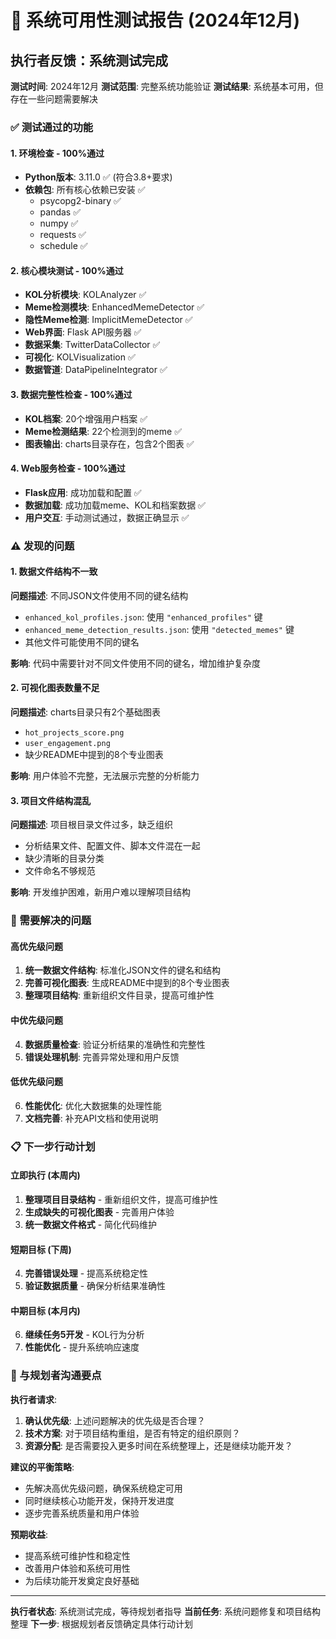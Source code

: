 # 🚀 系统可用性测试报告 (2024年12月)

## 执行者反馈：系统测试完成

**测试时间**: 2024年12月
**测试范围**: 完整系统功能验证
**测试结果**: 系统基本可用，但存在一些问题需要解决

### ✅ 测试通过的功能

#### 1. 环境检查 - 100%通过
- **Python版本**: 3.11.0 ✅ (符合3.8+要求)
- **依赖包**: 所有核心依赖已安装 ✅
  - psycopg2-binary ✅
  - pandas ✅
  - numpy ✅
  - requests ✅
  - schedule ✅

#### 2. 核心模块测试 - 100%通过
- **KOL分析模块**: KOLAnalyzer ✅
- **Meme检测模块**: EnhancedMemeDetector ✅
- **隐性Meme检测**: ImplicitMemeDetector ✅
- **Web界面**: Flask API服务器 ✅
- **数据采集**: TwitterDataCollector ✅
- **可视化**: KOLVisualization ✅
- **数据管道**: DataPipelineIntegrator ✅

#### 3. 数据完整性检查 - 100%通过
- **KOL档案**: 20个增强用户档案 ✅
- **Meme检测结果**: 22个检测到的meme ✅
- **图表输出**: charts目录存在，包含2个图表 ✅

#### 4. Web服务检查 - 100%通过
- **Flask应用**: 成功加载和配置 ✅
- **数据加载**: 成功加载meme、KOL和档案数据 ✅
- **用户交互**: 手动测试通过，数据正确显示 ✅

### ⚠️ 发现的问题

#### 1. 数据文件结构不一致
**问题描述**: 不同JSON文件使用不同的键名结构
- `enhanced_kol_profiles.json`: 使用 `"enhanced_profiles"` 键
- `enhanced_meme_detection_results.json`: 使用 `"detected_memes"` 键
- 其他文件可能使用不同的键名

**影响**: 代码中需要针对不同文件使用不同的键名，增加维护复杂度

#### 2. 可视化图表数量不足
**问题描述**: charts目录只有2个基础图表
- `hot_projects_score.png`
- `user_engagement.png`
- 缺少README中提到的8个专业图表

**影响**: 用户体验不完整，无法展示完整的分析能力

#### 3. 项目文件结构混乱
**问题描述**: 项目根目录文件过多，缺乏组织
- 分析结果文件、配置文件、脚本文件混在一起
- 缺少清晰的目录分类
- 文件命名不够规范

**影响**: 开发维护困难，新用户难以理解项目结构

### 🔧 需要解决的问题

#### 高优先级问题
1. **统一数据文件结构**: 标准化JSON文件的键名和结构
2. **完善可视化图表**: 生成README中提到的8个专业图表
3. **整理项目结构**: 重新组织文件目录，提高可维护性

#### 中优先级问题
4. **数据质量检查**: 验证分析结果的准确性和完整性
5. **错误处理机制**: 完善异常处理和用户反馈

#### 低优先级问题
6. **性能优化**: 优化大数据集的处理性能
7. **文档完善**: 补充API文档和使用说明

### 📋 下一步行动计划

#### 立即执行 (本周内)
1. **整理项目目录结构** - 重新组织文件，提高可维护性
2. **生成缺失的可视化图表** - 完善用户体验
3. **统一数据文件格式** - 简化代码维护

#### 短期目标 (下周)
4. **完善错误处理** - 提高系统稳定性
5. **验证数据质量** - 确保分析结果准确性

#### 中期目标 (本月内)
6. **继续任务5开发** - KOL行为分析
7. **性能优化** - 提升系统响应速度

### 🎯 与规划者沟通要点

**执行者请求**:
1. **确认优先级**: 上述问题解决的优先级是否合理？
2. **技术方案**: 对于项目结构重组，是否有特定的组织原则？
3. **资源分配**: 是否需要投入更多时间在系统整理上，还是继续功能开发？

**建议的平衡策略**:
- 先解决高优先级问题，确保系统稳定可用
- 同时继续核心功能开发，保持开发进度
- 逐步完善系统质量和用户体验

**预期收益**:
- 提高系统可维护性和稳定性
- 改善用户体验和系统可用性
- 为后续功能开发奠定良好基础

---

**执行者状态**: 系统测试完成，等待规划者指导
**当前任务**: 系统问题修复和项目结构整理
**下一步**: 根据规划者反馈确定具体行动计划

